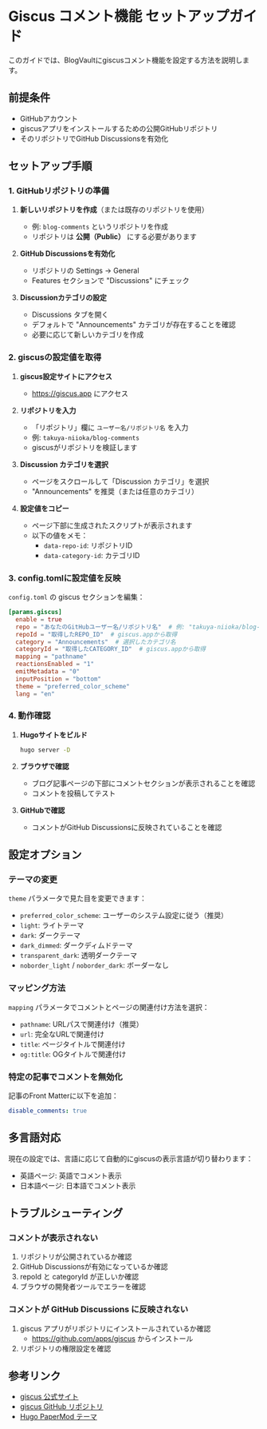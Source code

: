 # Giscus コメント機能 セットアップガイド

このガイドでは、BlogVaultにgiscusコメント機能を設定する方法を説明します。

## 前提条件

- GitHubアカウント
- giscusアプリをインストールするための公開GitHubリポジトリ
- そのリポジトリでGitHub Discussionsを有効化

## セットアップ手順

### 1. GitHubリポジトリの準備

1. **新しいリポジトリを作成**（または既存のリポジトリを使用）
   - 例: `blog-comments` というリポジトリを作成
   - リポジトリは **公開（Public）** にする必要があります

2. **GitHub Discussionsを有効化**
   - リポジトリの Settings → General
   - Features セクションで "Discussions" にチェック

3. **Discussionカテゴリの設定**
   - Discussions タブを開く
   - デフォルトで "Announcements" カテゴリが存在することを確認
   - 必要に応じて新しいカテゴリを作成

### 2. giscusの設定値を取得

1. **giscus設定サイトにアクセス**
   - https://giscus.app にアクセス

2. **リポジトリを入力**
   - 「リポジトリ」欄に `ユーザー名/リポジトリ名` を入力
   - 例: `takuya-niioka/blog-comments`
   - giscusがリポジトリを検証します

3. **Discussion カテゴリを選択**
   - ページをスクロールして「Discussion カテゴリ」を選択
   - "Announcements" を推奨（または任意のカテゴリ）

4. **設定値をコピー**
   - ページ下部に生成されたスクリプトが表示されます
   - 以下の値をメモ：
     - `data-repo-id`: リポジトリID
     - `data-category-id`: カテゴリID

### 3. config.tomlに設定値を反映

`config.toml` の giscus セクションを編集：

```toml
[params.giscus]
  enable = true
  repo = "あなたのGitHubユーザー名/リポジトリ名"  # 例: "takuya-niioka/blog-comments"
  repoId = "取得したREPO_ID"  # giscus.appから取得
  category = "Announcements"  # 選択したカテゴリ名
  categoryId = "取得したCATEGORY_ID"  # giscus.appから取得
  mapping = "pathname"
  reactionsEnabled = "1"
  emitMetadata = "0"
  inputPosition = "bottom"
  theme = "preferred_color_scheme"
  lang = "en"
```

### 4. 動作確認

1. **Hugoサイトをビルド**
   ```bash
   hugo server -D
   ```

2. **ブラウザで確認**
   - ブログ記事ページの下部にコメントセクションが表示されることを確認
   - コメントを投稿してテスト

3. **GitHubで確認**
   - コメントがGitHub Discussionsに反映されていることを確認

## 設定オプション

### テーマの変更

`theme` パラメータで見た目を変更できます：

- `preferred_color_scheme`: ユーザーのシステム設定に従う（推奨）
- `light`: ライトテーマ
- `dark`: ダークテーマ
- `dark_dimmed`: ダークディムドテーマ
- `transparent_dark`: 透明ダークテーマ
- `noborder_light` / `noborder_dark`: ボーダーなし

### マッピング方法

`mapping` パラメータでコメントとページの関連付け方法を選択：

- `pathname`: URLパスで関連付け（推奨）
- `url`: 完全なURLで関連付け
- `title`: ページタイトルで関連付け
- `og:title`: OGタイトルで関連付け

### 特定の記事でコメントを無効化

記事のFront Matterに以下を追加：

```yaml
disable_comments: true
```

## 多言語対応

現在の設定では、言語に応じて自動的にgiscusの表示言語が切り替わります：

- 英語ページ: 英語でコメント表示
- 日本語ページ: 日本語でコメント表示

## トラブルシューティング

### コメントが表示されない

1. リポジトリが公開されているか確認
2. GitHub Discussionsが有効になっているか確認
3. repoId と categoryId が正しいか確認
4. ブラウザの開発者ツールでエラーを確認

### コメントが GitHub Discussions に反映されない

1. giscus アプリがリポジトリにインストールされているか確認
   - https://github.com/apps/giscus からインストール
2. リポジトリの権限設定を確認

## 参考リンク

- [giscus 公式サイト](https://giscus.app/)
- [giscus GitHub リポジトリ](https://github.com/giscus/giscus)
- [Hugo PaperMod テーマ](https://github.com/adityatelange/hugo-PaperMod)


